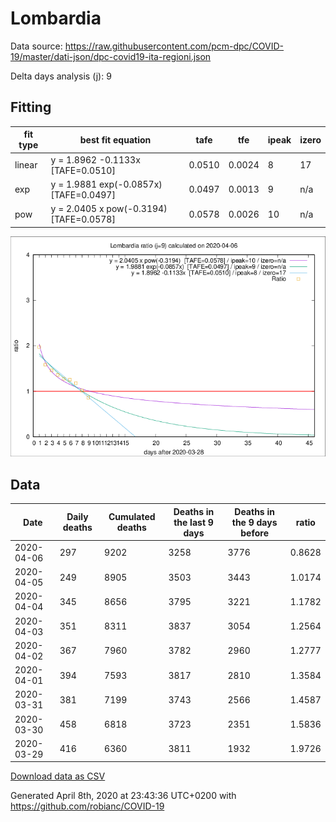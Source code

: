 # Lombardia

Data source: https://raw.githubusercontent.com/pcm-dpc/COVID-19/master/dati-json/dpc-covid19-ita-regioni.json

Delta days analysis (j): 9

## Fitting 
|fit type|best fit equation|tafe|tfe|ipeak|izero|
|-------|-----|--------|------|---|---|
|linear|y = 1.8962 -0.1133x  [TAFE=0.0510]|0.0510|0.0024|8|17|
|exp|y = 1.9881 exp(-0.0857x)  [TAFE=0.0497]|0.0497|0.0013|9|n/a|
|pow|y = 2.0405 x pow(-0.3194)  [TAFE=0.0578]|0.0578|0.0026|10|n/a|

![Plot](COVID-19_lombardia_j9_2020-04-06.png)

## Data
|Date|Daily deaths|Cumulated deaths|Deaths in the last 9 days|Deaths in the 9 days before|ratio|
|----|----------|-----------|-------|--------------------|-----|
|2020-04-06|297|9202|3258|3776|0.8628|
|2020-04-05|249|8905|3503|3443|1.0174|
|2020-04-04|345|8656|3795|3221|1.1782|
|2020-04-03|351|8311|3837|3054|1.2564|
|2020-04-02|367|7960|3782|2960|1.2777|
|2020-04-01|394|7593|3817|2810|1.3584|
|2020-03-31|381|7199|3743|2566|1.4587|
|2020-03-30|458|6818|3723|2351|1.5836|
|2020-03-29|416|6360|3811|1932|1.9726|

[Download data as CSV](COVID-19_lombardia_j9_2020-04-06.csv)

Generated April 8th, 2020 at 23:43:36 UTC+0200 with https://github.com/robianc/COVID-19
